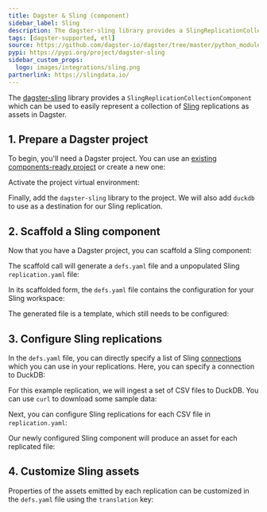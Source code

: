 ```yaml
---
title: Dagster & Sling (component)
sidebar_label: Sling
description: The dagster-sling library provides a SlingReplicationCollectionComponent, which can be used to represent a collection of Sling replications as assets in Dagster.
tags: [dagster-supported, etl]
source: https://github.com/dagster-io/dagster/tree/master/python_modules/libraries/dagster-sling
pypi: https://pypi.org/project/dagster-sling
sidebar_custom_props:
  logo: images/integrations/sling.png
partnerlink: https://slingdata.io/
---
```


The [dagster-sling](/api/libraries/dagster-sling) library provides a `SlingReplicationCollectionComponent` which can be used to easily represent a collection of [Sling](https://slingdata.io) replications as assets in Dagster.

## 1. Prepare a Dagster project

To begin, you'll need a Dagster project. You can use an [existing components-ready project](/guides/build/projects/moving-to-components/migrating-project) or create a new one:

<CliInvocationExample path="docs_snippets/docs_snippets/guides/components/integrations/sling-component/1-scaffold-project.txt" />

Activate the project virtual environment:

<CliInvocationExample contents="source ../.venv/bin/activate" />

Finally, add the `dagster-sling` library to the project. We will also add `duckdb` to use as a destination for our Sling replication.

<CliInvocationExample path="docs_snippets/docs_snippets/guides/components/integrations/sling-component/2-add-sling.txt" />

## 2. Scaffold a Sling component

Now that you have a Dagster project, you can scaffold a Sling component:

<CliInvocationExample path="docs_snippets/docs_snippets/guides/components/integrations/sling-component/3-scaffold-sling-component.txt" />

The scaffold call will generate a `defs.yaml` file and a unpopulated Sling `replication.yaml` file:

<CliInvocationExample path="docs_snippets/docs_snippets/guides/components/integrations/sling-component/4-tree.txt" />

In its scaffolded form, the `defs.yaml` file contains the configuration for your Sling workspace:

<CodeExample
  path="docs_snippets/docs_snippets/guides/components/integrations/sling-component/5-component.yaml"
  title="my_project/defs/sling_ingest/defs.yaml"
  language="yaml"
/>

The generated file is a template, which still needs to be configured:

<CodeExample
  path="docs_snippets/docs_snippets/guides/components/integrations/sling-component/6-replication.yaml"
  title="my_project/defs/sling_ingest/replication.yaml"
  language="yaml"
/>

## 3. Configure Sling replications

In the `defs.yaml` file, you can directly specify a list of Sling [connections](https://docs.slingdata.io/sling-platform/platform/connections) which you can use in your replications. Here, you can specify a connection to DuckDB:

<CodeExample
  path="docs_snippets/docs_snippets/guides/components/integrations/sling-component/9-customized-component.yaml"
  title="my_project/defs/sling_ingest/defs.yaml"
  language="yaml"
/>

For this example replication, we will ingest a set of CSV files to DuckDB. You can use `curl` to download some sample data:

<CliInvocationExample path="docs_snippets/docs_snippets/guides/components/integrations/sling-component/7-curl.txt" />

Next, you can configure Sling replications for each CSV file in `replication.yaml`:

<CodeExample
  path="docs_snippets/docs_snippets/guides/components/integrations/sling-component/8-replication.yaml"
  title="my_project/defs/sling_ingest/replication.yaml"
  language="yaml"
/>

Our newly configured Sling component will produce an asset for each replicated file:

<WideContent maxSize={1100}>
  <CliInvocationExample path="docs_snippets/docs_snippets/guides/components/integrations/sling-component/10-list-defs.txt" />
</WideContent>

## 4. Customize Sling assets

Properties of the assets emitted by each replication can be customized in the `defs.yaml` file using the `translation` key:

<CodeExample
  path="docs_snippets/docs_snippets/guides/components/integrations/sling-component/11-customized-component.yaml"
  title="my_project/defs/sling_ingest/defs.yaml"
  language="yaml"
/>

<WideContent maxSize={1100}>
  <CliInvocationExample path="docs_snippets/docs_snippets/guides/components/integrations/sling-component/12-list-defs.txt" />
</WideContent>
